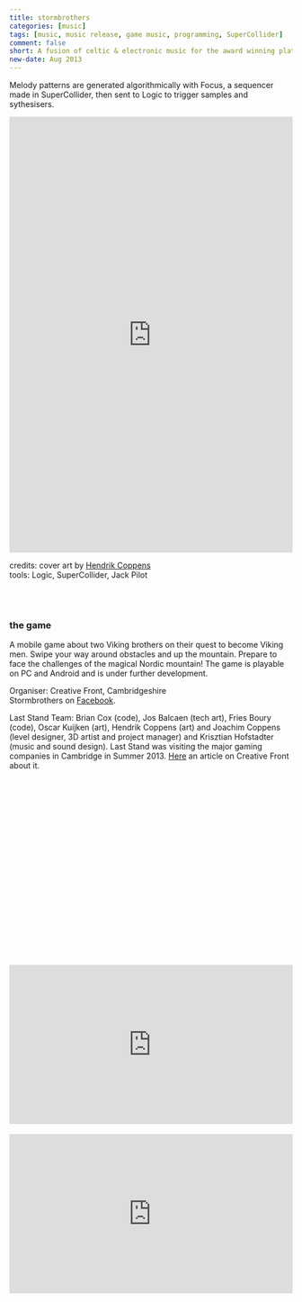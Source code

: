 ```yaml
---
title: stormbrothers
categories: [music]
tags: [music, music release, game music, programming, SuperCollider]
comment: false
short: A fusion of celtic & electronic music for the award winning platform game, Stormbrothers.
new-date: Aug 2013
---
```

Melody patterns are generated algorithmically with Focus, a sequencer made in SuperCollider, then sent to Logic to trigger samples and sythesisers.

<div style="max-width: 700px;"><div style="left: 0; width: 100%; height: 0; position: relative; padding-bottom: 100%; padding-top: 271px;"><iframe src="https://bandcamp.com/EmbeddedPlayer/album=2453583984/size=large/bgcol=ffffff/linkcol=0687f5/transparent=true//" style="border: 0; top: 0; left: 0; width: 100%; height: 100%; position: absolute;" allowfullscreen scrolling="no"></iframe></div></div>

credits: cover art by [Hendrik Coppens](https://www.artstation.com/crowdsmurf)   
tools: Logic, SuperCollider, Jack Pilot

<br><br>

### the game

A mobile game about two Viking brothers on their quest to become Viking men. Swipe your way around obstacles and up the mountain. Prepare to face the challenges of the magical Nordic mountain! The game is playable on PC and Android and is under further development.

Organiser: Creative Front, Cambridgeshire   
Stormbrothers on [Facebook](https://www.facebook.com/Stormbrothersgame).

Last Stand Team: Brian Cox (code), Jos Balcaen (tech art), Fries Boury (code), Oscar Kuijken (art), Hendrik Coppens (art) and Joachim Coppens (level designer, 3D artist and project manager) and Krisztian Hofstadter (music and sound design). Last Stand was visiting the major gaming companies in Cambridge in Summer 2013. [Here](https://creativefront.wordpress.com/2013/08/21/last-stand-visit-cambridge-studios/) an article on Creative Front about it.

<div class="wistia_responsive_padding" style="padding:62.5% 0 0 0;position:relative;"><div class="wistia_responsive_wrapper" style="height:100%;left:0;position:absolute;top:0;width:100%;">
<div id="wistia_dt5i5qjq4a" class="wistia_embed" style="width:100%px;height:100%px;">&nbsp;</div>
</div></div>
<script charset="ISO-8859-1" src="//fast.wistia.com/assets/external/E-v1.js"></script>
<script>
wistiaEmbed = Wistia.embed("dt5i5qjq4a", {
  videoFoam: true
});
</script>
<br>

<div style="left: 0; width: 100%; height: 0; position: relative; padding-bottom: 56.2493%;"><iframe src="https://www.youtube.com/embed/g09aCNEAFn4?rel=0&amp;showinfo=0" style="border: 0; top: 0; left: 0; width: 100%; height: 100%; position: absolute;" allowfullscreen scrolling="no"></iframe></div>
<br>

<div style="left: 0; width: 100%; height: 0; position: relative; padding-bottom: 56.2493%;"><iframe src="https://www.youtube.com/embed/8upZBFUSPHc?rel=0&amp;showinfo=0" style="border: 0; top: 0; left: 0; width: 100%; height: 100%; position: absolute;" allowfullscreen scrolling="no"></iframe></div>
